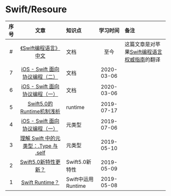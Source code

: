 # Swift/Resoure

|序号|文章|知识点|学习时间|备注|
|:--:|:--:|:--|:--:|:--|
|#|[《Swift编程语言》中文](https://swiftgg.gitbook.io/swift/)|文档|至今|这篇文章是对苹果[Swift编程语言权威指南](https://swift.org/)的翻译|
|7|[iOS - Swift 面向协议编程（二）](https://www.jianshu.com/p/af1832b27952)|文档|2020-03-06||
|6|[iOS - Swift 面向协议编程（一）](https://www.jianshu.com/p/0c34114b94e7)|文档|2020-03-06||
|5|[Swift5.0的Runtime机制浅析](https://juejin.im/post/5d29fb63e51d4510aa01159d?utm_source=gold_browser_extension)|runtime|2019-07-17||
|4|[iOS - Swift 面向协议编程（一）](https://www.jianshu.com/p/0c34114b94e7)|元类型|2019-07-06||
|3|[理解 Swift 中的元类型：.Type 与 .self](https://www.jianshu.com/p/36083d0404b9)|元类型|2019-05-10||
|2|[Swift5.0新特性更新？](https://juejin.im/post/5c4eb13651882522c03ea936)|Swift5.0新特性|2019-05-09||
|1|[Swift Runtime？](https://www.cnblogs.com/taoxu/p/7975984.html)|Swift中运用Runtime|2019-05-08||


